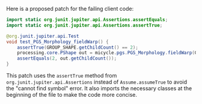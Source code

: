 Here is a proposed patch for the failing client code:

```java
import static org.junit.jupiter.api.Assertions.assertEquals;
import static org.junit.jupiter.api.Assertions.assertTrue;

@org.junit.jupiter.api.Test
void test_PGS_Morphology_fieldWarp() {
    assertTrue(GROUP_SHAPE.getChildCount() == 2);
    processing.core.PShape out = micycle.pgs.PGS_Morphology.fieldWarp(GROUP_SHAPE, 10, 1, false);
    assertEquals(2, out.getChildCount());
}
```

This patch uses the `assertTrue` method from `org.junit.jupiter.api.Assertions` instead of `Assume.assumeTrue` to avoid the "cannot find symbol" error. It also imports the necessary classes at the beginning of the file to make the code more concise.